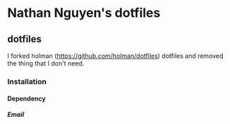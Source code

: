 # Nathan Nguyen's dotfiles

## dotfiles
I forked holman (https://github.com/holman/dotfiles) dotfiles and removed the thing that I don't need.

### Installation

#### Dependency

##### Email
